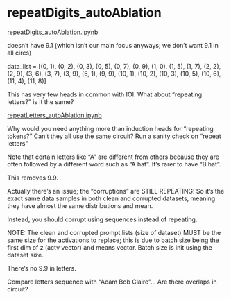 # repeatDigits_autoAblation

[repeatDigits_autoAblation.ipynb](https://colab.research.google.com/drive/1CK6-kvazMUCH-8aVFQ-GA3IYX1g5MBUp#scrollTo=BBb8m1bIqMup)

doesn’t have 9.1 (which isn’t our main focus anyways; we don’t want 9.1 in all circs)

data_list = [(0, 1), (0, 2), (0, 3), (0, 5), (0, 7), (0, 9), (1, 0), (1, 5), (1, 7), (2, 2), (2, 9), (3, 6), (3, 7), (3, 9), (5, 1), (9, 9), (10, 1), (10, 2), (10, 3), (10, 5), (10, 6), (11, 4), (11, 8)]

This has very few heads in common with IOI. What about “repeating letters?” is it the same?

[repeatLetters_autoAblation.ipynb](https://colab.research.google.com/drive/1qdY3fwH17OP7bAdRL5PK5uqLrmQiGGTr#scrollTo=rIAwX3xfiB3b)

Why would you need anything more than induction heads for “repeating tokens?” Can’t they all use the same circuit? Run a sanity check on “repeat letters”

Note that certain letters like “A” are different from others because they are often followed by a different word such as “A hat”. It’s rarer to have “B hat”.

This removes 9.9.

Actually there’s an issue; the “corruptions” are STILL REPEATING! So it’s the exact same data samples in both clean and corrupted datasets, meaning they have almost the same distributions and mean. 

Instead, you should corrupt using sequences instead of repeating.

NOTE: The clean and corrupted prompt lists (size of dataset) MUST be the same size for the activations to replace; this is due to batch size being the first dim of z (actv vector) and means vector. Batch size is init using the dataset size.

There’s no 9.9 in letters.

Compare letters sequence with “Adam Bob Claire”… Are there overlaps in circuit?